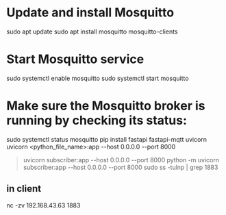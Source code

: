 # Update and install Mosquitto
sudo apt update
sudo apt install mosquitto mosquitto-clients

# Start Mosquitto service
sudo systemctl enable mosquitto
sudo systemctl start mosquitto

# Make sure the Mosquitto broker is running by checking its status:
sudo systemctl status mosquitto
pip install fastapi fastapi-mqtt uvicorn
uvicorn <python_file_name>:app --host 0.0.0.0 --port 8000
> uvicorn subscriber:app --host 0.0.0.0 --port 8000
> python -m uvicorn subscriber:app --host 0.0.0.0 --port 8000
sudo ss -tulnp | grep 1883

## in client
nc -zv 192.168.43.63 1883